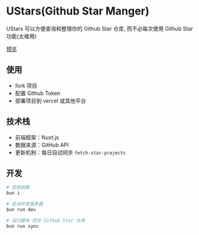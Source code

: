 # UStars(Github Star Manger)
UStars 可以方便查询和整理你的 Github Star 仓库, 而不必每次使用 Github Star 功能(太难用)

[预览](https://ustars.dev)

## 使用

- fork 项目
- 配置 Github Token
- 部署项目到 vercel 或其他平台

## 技术栈

- 前端框架：Nuxt.js
- 数据来源：GitHub API
- 更新机制：每日自动同步 `fetch-star-projects`

## 开发

```bash
# 安装依赖
bun i

# 启动开发服务器
bun run dev

# 运行脚本 同步 Github Star 仓库
bun run sync
```
